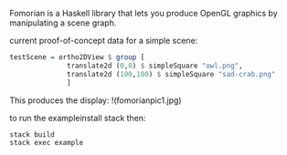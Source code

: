 Fomorian is a Haskell library that lets you produce OpenGL graphics by
manipulating a scene graph.

current proof-of-concept data for a simple scene:

```haskell
testScene = ortho2DView $ group [
              translate2d (0,0) $ simpleSquare "owl.png",
              translate2d (100,100) $ simpleSquare "sad-crab.png"
              ]
```

This produces the display:
!(fomorianpic1.jpg)

to run the exampleinstall stack then:

```
stack build
stack exec example
```
